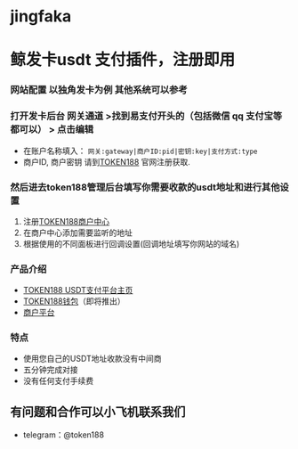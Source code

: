 # jingfaka


# 鲸发卡usdt 支付插件，注册即用


### 网站配置 以独角发卡为例 其他系统可以参考

### 打开发卡后台 网关通道 >找到易支付开头的（包括微信 qq 支付宝等都可以） > 点击编辑
 - 在账户名称填入：
```网关:gateway|商户ID:pid|密钥:key|支付方式:type```
 - 商户ID, 商户密钥  请到[TOKEN188](https://www.token188.com/) 官网注册获取.
 


### 然后进去token188管理后台填写你需要收款的usdt地址和进行其他设置
1. 注册[TOKEN188商户中心](https://mar.token188.com)
2. 在商户中心添加需要监听的地址
3. 根据使用的不同面板进行回调设置(回调地址填写你网站的域名)
### 产品介绍

 - [TOKEN188 USDT支付平台主页](https://www.token188.com)
 - [TOKEN188钱包](https://www.token188.com)（即将推出）
 - [商户平台](https://mar.token188.com/)
### 特点
 - 使用您自己的USDT地址收款没有中间商
 - 五分钟完成对接
 - 没有任何支付手续费




## 有问题和合作可以小飞机联系我们
 - telegram：@token188

